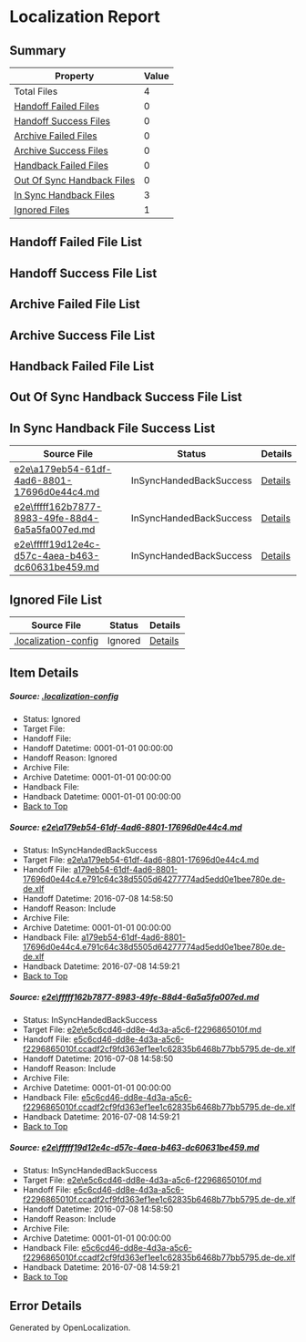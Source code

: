 # <a name='report-top'></a> Localization Report

## Summary
 Property | Value 
 -------- | ----- 
 Total Files | 4
[ Handoff Failed Files ](#handoff-failed-list)| 0
[ Handoff Success Files ](#handoff-success-list)| 0
[ Archive Failed Files ](#archive-failed-list)| 0
[ Archive Success Files ](#archive-success-list)| 0
[ Handback Failed Files ](#handback-failed-list)| 0
[ Out Of Sync Handback Files ](#outofsync-handback-success-list)| 0
[ In Sync Handback Files ](#insync-handback-success-list)| 3
[ Ignored Files ](#ignored-list)| 1

## <a name='handoff-failed-list'></a> Handoff Failed File List

## <a name='handoff-success-list'></a> Handoff Success File List

## <a name='archive-failed-list'></a> Archive Failed File List

## <a name='archive-success-list'></a> Archive Success File List

## <a name='handback-failed-list'></a> Handback Failed File List

## <a name='outofsync-handback-success-list'></a> Out Of Sync Handback Success File List

## <a name='insync-handback-success-list'></a> In Sync Handback File Success List
 Source File | Status | Details 
 ----------- | ------ | ------- 
 [e2e\a179eb54-61df-4ad6-8801-17696d0e44c4.md](https://github.com/OpenLocalizationTestOrg/oltest/blob/fd138294590f689bed4e8de699b5264c0e2f9cb0/e2e/a179eb54-61df-4ad6-8801-17696d0e44c4.md) | InSyncHandedBackSuccess | [Details](#1905eeb92a1d5795ee7b5781c20b807460e833f51)
 [e2e\fffff162b7877-8983-49fe-88d4-6a5a5fa007ed.md](https://github.com/OpenLocalizationTestOrg/oltest/blob/9967173315cde23ad7cd16d1ece3f089cf38a5e1/e2e/fffff162b7877-8983-49fe-88d4-6a5a5fa007ed.md) | InSyncHandedBackSuccess | [Details](#9e821def1331857d82b496c978add11c703a573d2)
 [e2e\fffff19d12e4c-d57c-4aea-b463-dc60631be459.md](https://github.com/OpenLocalizationTestOrg/oltest/blob/9967173315cde23ad7cd16d1ece3f089cf38a5e1/e2e/fffff19d12e4c-d57c-4aea-b463-dc60631be459.md) | InSyncHandedBackSuccess | [Details](#9e821def1331857d82b496c978add11c703a573d3)

## <a name='ignored-list'></a> Ignored File List
 Source File | Status | Details 
 ----------- | ------ | ------- 
 [.localization-config](https://github.com/OpenLocalizationTestOrg/oltest/blob/9967173315cde23ad7cd16d1ece3f089cf38a5e1/.localization-config) | Ignored | [Details](#3d4f252ac210baf56311d7e97dcc2db10974dbd20)

## Item Details
##### <a name='3d4f252ac210baf56311d7e97dcc2db10974dbd20'></a> Source: [.localization-config](https://github.com/OpenLocalizationTestOrg/oltest/blob/9967173315cde23ad7cd16d1ece3f089cf38a5e1/.localization-config)
* Status: Ignored
* Target File: 
* Handoff File: 
* Handoff Datetime: 0001-01-01 00:00:00
* Handoff Reason: Ignored
* Archive File: 
* Archive Datetime: 0001-01-01 00:00:00
* Handback File: 
* Handback Datetime: 0001-01-01 00:00:00
* [Back to Top](#report-top)

##### <a name='1905eeb92a1d5795ee7b5781c20b807460e833f51'></a> Source: [e2e\a179eb54-61df-4ad6-8801-17696d0e44c4.md](https://github.com/OpenLocalizationTestOrg/oltest/blob/fd138294590f689bed4e8de699b5264c0e2f9cb0/e2e/a179eb54-61df-4ad6-8801-17696d0e44c4.md)
* Status: InSyncHandedBackSuccess
* Target File: [e2e\a179eb54-61df-4ad6-8801-17696d0e44c4.md](https://github.com/OpenLocalizationTestOrg/oltest-dede-fly/blob/7c703f1d38439d06a37d6468d821a999fd6525ea/e2e/a179eb54-61df-4ad6-8801-17696d0e44c4.md)
* Handoff File: [a179eb54-61df-4ad6-8801-17696d0e44c4.e791c64c38d5505d64277774ad5edd0e1bee780e.de-de.xlf](https://github.com/OpenLocalizationTestOrg/olhandoff-e2e/blob/70de1c21748b3777e1577f147d3e8416741857ed/ol-handoff/OpenLocalizationTestOrg/oltest-dede-fly/ci/ht/a179eb54-61df-4ad6-8801-17696d0e44c4.e791c64c38d5505d64277774ad5edd0e1bee780e.de-de.xlf)
* Handoff Datetime: 2016-07-08 14:58:50
* Handoff Reason: Include
* Archive File: 
* Archive Datetime: 0001-01-01 00:00:00
* Handback File: [a179eb54-61df-4ad6-8801-17696d0e44c4.e791c64c38d5505d64277774ad5edd0e1bee780e.de-de.xlf](https://github.com/OpenLocalizationTestOrg/olhandback-e2e/blob/74ef8098da3dbb2f20c8afacda76e0aae8c255b6/ol-handback/OpenLocalizationTestOrg/oltest-dede-fly/ci/ht/a179eb54-61df-4ad6-8801-17696d0e44c4.e791c64c38d5505d64277774ad5edd0e1bee780e.de-de.xlf)
* Handback Datetime: 2016-07-08 14:59:21
* [Back to Top](#report-top)

##### <a name='9e821def1331857d82b496c978add11c703a573d2'></a> Source: [e2e\fffff162b7877-8983-49fe-88d4-6a5a5fa007ed.md](https://github.com/OpenLocalizationTestOrg/oltest/blob/9967173315cde23ad7cd16d1ece3f089cf38a5e1/e2e/fffff162b7877-8983-49fe-88d4-6a5a5fa007ed.md)
* Status: InSyncHandedBackSuccess
* Target File: [e2e\e5c6cd46-dd8e-4d3a-a5c6-f2296865010f.md](https://github.com/OpenLocalizationTestOrg/oltest-dede-fly/blob/7c703f1d38439d06a37d6468d821a999fd6525ea/e2e/e5c6cd46-dd8e-4d3a-a5c6-f2296865010f.md)
* Handoff File: [e5c6cd46-dd8e-4d3a-a5c6-f2296865010f.ccadf2cf9fd363ef1ee1c62835b6468b77bb5795.de-de.xlf](https://github.com/OpenLocalizationTestOrg/olhandoff-e2e/blob/70de1c21748b3777e1577f147d3e8416741857ed/ol-handoff/OpenLocalizationTestOrg/oltest-dede-fly/ci/ht/e5c6cd46-dd8e-4d3a-a5c6-f2296865010f.ccadf2cf9fd363ef1ee1c62835b6468b77bb5795.de-de.xlf)
* Handoff Datetime: 2016-07-08 14:58:50
* Handoff Reason: Include
* Archive File: 
* Archive Datetime: 0001-01-01 00:00:00
* Handback File: [e5c6cd46-dd8e-4d3a-a5c6-f2296865010f.ccadf2cf9fd363ef1ee1c62835b6468b77bb5795.de-de.xlf](https://github.com/OpenLocalizationTestOrg/olhandback-e2e/blob/74ef8098da3dbb2f20c8afacda76e0aae8c255b6/ol-handback/OpenLocalizationTestOrg/oltest-dede-fly/ci/ht/e5c6cd46-dd8e-4d3a-a5c6-f2296865010f.ccadf2cf9fd363ef1ee1c62835b6468b77bb5795.de-de.xlf)
* Handback Datetime: 2016-07-08 14:59:21
* [Back to Top](#report-top)

##### <a name='9e821def1331857d82b496c978add11c703a573d3'></a> Source: [e2e\fffff19d12e4c-d57c-4aea-b463-dc60631be459.md](https://github.com/OpenLocalizationTestOrg/oltest/blob/9967173315cde23ad7cd16d1ece3f089cf38a5e1/e2e/fffff19d12e4c-d57c-4aea-b463-dc60631be459.md)
* Status: InSyncHandedBackSuccess
* Target File: [e2e\e5c6cd46-dd8e-4d3a-a5c6-f2296865010f.md](https://github.com/OpenLocalizationTestOrg/oltest-dede-fly/blob/7c703f1d38439d06a37d6468d821a999fd6525ea/e2e/e5c6cd46-dd8e-4d3a-a5c6-f2296865010f.md)
* Handoff File: [e5c6cd46-dd8e-4d3a-a5c6-f2296865010f.ccadf2cf9fd363ef1ee1c62835b6468b77bb5795.de-de.xlf](https://github.com/OpenLocalizationTestOrg/olhandoff-e2e/blob/70de1c21748b3777e1577f147d3e8416741857ed/ol-handoff/OpenLocalizationTestOrg/oltest-dede-fly/ci/ht/e5c6cd46-dd8e-4d3a-a5c6-f2296865010f.ccadf2cf9fd363ef1ee1c62835b6468b77bb5795.de-de.xlf)
* Handoff Datetime: 2016-07-08 14:58:50
* Handoff Reason: Include
* Archive File: 
* Archive Datetime: 0001-01-01 00:00:00
* Handback File: [e5c6cd46-dd8e-4d3a-a5c6-f2296865010f.ccadf2cf9fd363ef1ee1c62835b6468b77bb5795.de-de.xlf](https://github.com/OpenLocalizationTestOrg/olhandback-e2e/blob/74ef8098da3dbb2f20c8afacda76e0aae8c255b6/ol-handback/OpenLocalizationTestOrg/oltest-dede-fly/ci/ht/e5c6cd46-dd8e-4d3a-a5c6-f2296865010f.ccadf2cf9fd363ef1ee1c62835b6468b77bb5795.de-de.xlf)
* Handback Datetime: 2016-07-08 14:59:21
* [Back to Top](#report-top)


## Error Details

Generated by OpenLocalization.

